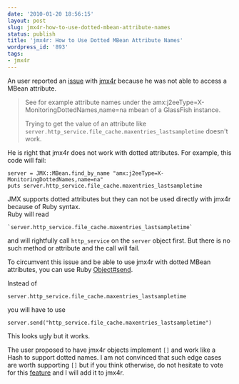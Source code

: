 ```yaml
---
date: '2010-01-20 18:56:15'
layout: post
slug: jmx4r-how-to-use-dotted-mbean-attribute-names
status: publish
title: 'jmx4r: How to Use Dotted MBean Attribute Names'
wordpress_id: '893'
tags:
- jmx4r
---
```


An user reported an [issue][issue] with [jmx4r][jmx4r] because he was not able to access a MBean attribute.

> See for example attribute names under the amx:j2eeType=X-MonitoringDottedNames,name=na mbean of a GlassFish instance.
>
> Trying to get the value of an attribute like   `server.http_service.file_cache.maxentries_lastsampletime` doesn't work. 

He is right that jmx4r does not work with dotted attributes. For example, this code will fail:

    server = JMX::MBean.find_by_name "amx:j2eeType=X-MonitoringDottedNames,name=na"
    puts server.http_service.file_cache.maxentries_lastsampletime

JMX supports dotted attributes but they can not be used directly with jmx4r because of Ruby syntax.  
Ruby will read 

    `server.http_service.file_cache.maxentries_lastsampletime`
    
and will rightfully call `http_service` on the `server` object first. But there is no such method or attribute and the call will fail.  

To circumvent this issue and be able to use jmx4r with dotted MBean attributes, you can use Ruby [Object#send][send].

Instead of 

    server.http_service.file_cache.maxentries_lastsampletime

you will have to use

    server.send("http_service.file_cache.maxentries_lastsampletime")

This looks ugly but it works.


The user proposed to have jmx4r objects implement `[]` and work like a Hash to support dotted names.
I am not convinced that such edge cases are worth supporting `[]` but if you think otherwise, do not hesitate to vote for this [feature][issue] and I will add it to jmx4r.


[issue]: http://github.com/jmesnil/jmx4r/issues#issue/1
[jmx4r]: http://github.com/jmesnil/jmx4r/
[send]: http://ruby-doc.org/core/classes/Object.html#M000332
